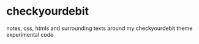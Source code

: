 # checkyourdebit

notes, css, htmls and surrounding texts around my checkyourdebit theme
experimental code
